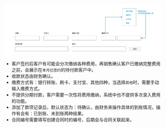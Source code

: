 ![](/assets/缴费记录.png)

- 客户签约后客户有可能会分次缴纳各种费用，再销售确认客户已缴纳完整费用之前，会展示在`本月已签约`的待付款客户中。
- 收款状态由财务确认。
- 缴费方式有：银行转账、刷卡、支付宝、其他四种，当选择`其他`时，需要手动输入缴费方式。
- 不提供分期付款，客户需要一次性将费用缴纳，系统中也不提供多次录入费用的功能。
- 添加了款项记录后，默认状态为：待确认，由财务来操作具体的到账情况，操作有会有：已到账、未到账两种结果。
- 合同编号需要填写创建合同时的编号，后期会与合同关联起来。